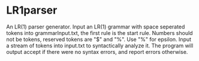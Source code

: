 # LR1parser
An LR(1) parser generator. Input an LR(1) grammar with space seperated tokens into grammarInput.txt, the first rule is the start rule. Numbers should not be tokens, reserved tokens are "$" and "%". Use "%" for epsilon. Input a stream of tokens into input.txt to syntactically analyze it. The program will output accept if there were no syntax errors, and report errors otherwise.
